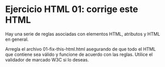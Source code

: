 # Ejercicio HTML 01: corrige este HTML

Hay una serie de reglas asociadas con elementos HTML, atributos y HTML en general.

Arregla el archivo 01-fix-this-html.html asegurando de que todo el HTML que contiene sea válido y funcione de acuerdo con las reglas. Utilice el validador de marcado W3C si lo deseas.